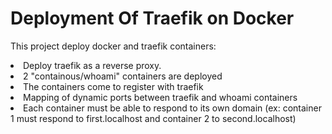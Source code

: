 # Deployment Of Traefik on Docker

<p>This project deploy docker and traefik containers:</p>
<li>Deploy traefik as a reverse proxy.</li>
<li>2 "containous/whoami" containers are deployed</li>
<li>The containers come to register with traefik</li>
<li>Mapping of dynamic ports between traefik and whoami containers</li>
<li>Each container must be able to respond to its own domain (ex: container 1 must respond to first.localhost and container 2 to second.localhost)</li>
